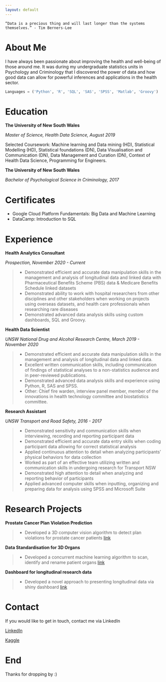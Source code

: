 ```yaml
---
layout: default
---
```


```
“Data is a precious thing and will last longer than the systems themselves.” - Tim Berners-Lee
```

# About Me

I have always been passionate about improving the health and well-being of those around me. It was during my undergraduate statistics units in Psychology and Criminology that I discovered the power of data and how good data can allow for powerful inferences and applications in the health sector. 

```python
Languages = ('Python', 'R', 'SQL', 'SAS', 'SPSS', 'Matlab', 'Groovy')
```



# Education



**The University of New South Wales**

_Master of Science, Health Data Science, August 2019_

Selected Coursework: Machine learning and Data mining (HD), Statistical Modelling (HD), Statistical foundations (DN), Data Visualisation and Communication (DN), Data Management and Curation (DN), Context of Health Data Science, Programming for Engineers.



**The University of New South Wales**

*Bachelor of Psychological Science in Criminology, 2017*



# Certificates

- Google Cloud Platform Fundamentals: Big Data and Machine Learning
- DataCamp: Introduction to SQL



# Experience



**Health Analytics Consultant**

*Prospection, November 2020 - Current*

> - Demonstrated efficient and accurate data manipulation skills in the management and analysis of longitudinal data and linked data with Pharmaceutical Benefits Scheme (PBS) data & Medicare Benefits Schedule linked datasets
> - Demonstrated ability to work with hospital researchers from other disciplines and other stakeholders when working on projects using overseas datasets, and health care professionals when researching rare diseases
> - Demonstrated advanced data analysis skills using custom dashboards, SQL and Groovy.



**Health Data Scientist**

*UNSW National Drug and Alcohol Research Centre, March 2019 - November 2020*

> - Demonstrated efficient and accurate data manipulation skills in the management and analysis of longitudinal data and linked data.
> - Excellent written communication skills, including communication of findings of statistical analyses to a non-statistics audience and in peer-reviewed publications.
> - Demonstrated advanced data analysis skills and experience using Python, R, SAS and SPSS.
> - Other: Chief fire warden, interview panel member, member of the innovations in health technology committee and biostatistics committee.



**Research Assistant**

*UNSW Transport and Road Safety, 2016 - 2017*

> - Demonstrated sensitivity and communication skills when interviewing, recording and reporting participant data
> - Demonstrated efficient and accurate data entry skills when coding participant data allowing for correct statistical analysis
> - Applied continuous attention to detail when analyzing participants’ physical behaviors for data collection
> - Worked as part of an effective team utilizing written and communication skills in undergoing research for Transport NSW
> - Demonstrated high attention to detail when analyzing and reporting behavior of participants
> - Applied advanced computer skills when inputting, organizing and preparing data for analysis using SPSS and Microsoft Suite



# Research Projects

**Prostate Cancer Plan Violation Prediction**

> - Developed a 3D computer vision algorithm to detect plan violations for prostate cancer patients [link](https://github.com/philliphungerford/dissertation)

**Data Standardisation for 3D Organs**

> - Developed a concurrent machine learning algorithm to scan, identify and rename patient organs [link](https://github.com/philliphungerford/dissertation)

**Dashboard for longitudinal research data**

> - Developed a novel approach to presenting longitudinal data via shiny dashboard [link](https://github.com/philliphungerford/ndarc-point-dashboard)



# Contact

If you would like to get in touch, contact me via LinkedIn

[LinkedIn](https://www.linkedin.com/in/philliphungerford/)

[Kaggle](https://www.kaggle.com/philastotle)



# End
Thanks for dropping by :) 
